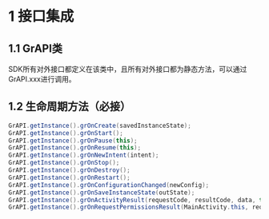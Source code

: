 # 1 接口集成

## 1.1 GrAPI类

SDK所有对外接口都定义在该类中，且所有对外接口都为静态方法，可以通过GrAPI.xxx进行调用。

## 1.2 生命周期方法（必接）

```java
GrAPI.getInstance().grOnCreate(savedInstanceState);
GrAPI.getInstance().grOnStart();
GrAPI.getInstance().grOnPause(this);
GrAPI.getInstance().grOnResume(this);
GrAPI.getInstance().grOnNewIntent(intent);
GrAPI.getInstance().grOnStop();
GrAPI.getInstance().grOnDestroy();
GrAPI.getInstance().grOnRestart();
GrAPI.getInstance().grOnConfigurationChanged(newConfig);
GrAPI.getInstance().grOnSaveInstanceState(outState);
GrAPI.getInstance().grOnActivityResult(requestCode, resultCode, data, this);
GrAPI.getInstance().grOnRequestPermissionsResult(MainActivity.this, requestCode, permissions, grantResults);
```
